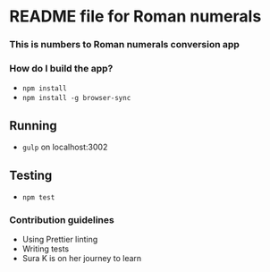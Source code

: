 # README file for Roman numerals

### This is numbers to Roman numerals conversion app ###


### How do I build the app? ###
* `npm install`
* `npm install -g browser-sync`

## Running
* `gulp` on localhost:3002

## Testing
* `npm test`

### Contribution guidelines ###

* Using Prettier linting
* Writing tests
* Sura K is on her journey to learn 






